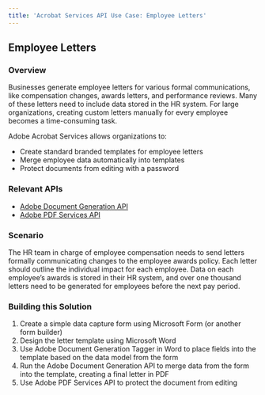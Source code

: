 ```yaml
---
title: 'Acrobat Services API Use Case: Employee Letters'
---
```


## Employee Letters

### Overview

Businesses generate employee letters for various formal communications, like compensation changes, awards letters, and performance reviews. Many of these letters need to include data stored in the HR system. For large organizations, creating custom letters manually for every employee becomes a time-consuming task.

Adobe Acrobat Services allows organizations to:

* Create standard branded templates for employee letters
* Merge employee data automatically into templates
* Protect documents from editing with a password

### Relevant APIs

* [Adobe Document Generation API](/src/pages/apis/doc-generation.md)
* [Adobe PDF Services API](/src/pages/apis/pdf-services.md)

### Scenario

The HR team in charge of employee compensation needs to send letters formally communicating changes to the employee awards policy. Each letter should outline the individual impact for each employee. Data on each employee’s awards is stored in their HR system, and over one thousand letters need to be generated for employees before the next pay period.

### Building this Solution

1. Create a simple data capture form using Microsoft Form (or another form builder)
2. Design the letter template using Microsoft Word
3. Use Adobe Document Generation Tagger in Word to place fields into the template based on the data model from the form
4. Run the Adobe Document Generation API to merge data from the form into the template, creating a final letter in PDF
5. Use Adobe PDF Services API to protect the document from editing
